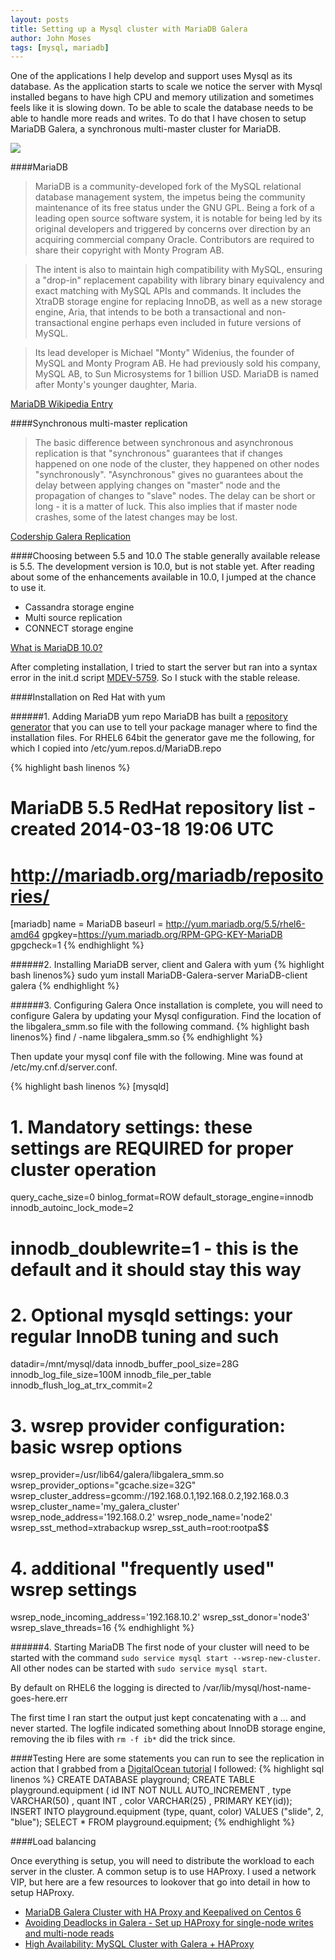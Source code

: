 ```yaml
---
layout: posts
title: Setting up a Mysql cluster with MariaDB Galera
author: John Moses
tags: [mysql, mariadb]
---
```


One of the applications I help develop and support uses Mysql as its database.  As the application starts to scale we notice the server with Mysql installed begans to have high CPU and memory utilization and sometimes feels like it is slowing down.  To be able to scale the database needs to be able to handle more reads and writes.  To do that I have chosen to setup MariaDB Galera, a synchronous multi-master cluster for MariaDB.

<img src="//i.imgur.com/paXaVaK.gif">

####MariaDB
>MariaDB is a community-developed fork of the MySQL relational database management system, the impetus being the community maintenance of its free status under the GNU GPL. Being a fork of a leading open source software system, it is notable for being led by its original developers and triggered by concerns over direction by an acquiring commercial company Oracle. Contributors are required to share their copyright with Monty Program AB.

>The intent is also to maintain high compatibility with MySQL, ensuring a "drop-in" replacement capability with library binary equivalency and exact matching with MySQL APIs and commands. It includes the XtraDB storage engine for replacing InnoDB, as well as a new storage engine, Aria, that intends to be both a transactional and non-transactional engine perhaps even included in future versions of MySQL.

>Its lead developer is Michael "Monty" Widenius, the founder of MySQL and Monty Program AB. He had previously sold his company, MySQL AB, to Sun Microsystems for 1 billion USD. MariaDB is named after Monty's younger daughter, Maria.

[MariaDB Wikipedia Entry](http://en.wikipedia.org/wiki/MariaDB)

####Synchronous multi-master replication
> The basic difference between synchronous and asynchronous replication is that "synchronous" guarantees that if changes happened on one node of the cluster, they happened on other nodes "synchronously". "Asynchronous" gives no guarantees about the delay between applying changes on "master" node and the propagation of changes to "slave" nodes. The delay can be short or long - it is a matter of luck. This also implies that if master node crashes, some of the latest changes may be lost.

[Codership Galera Replication](http://codership.com/products/galera_replication)

####Choosing between 5.5 and 10.0
The stable generally available release is 5.5.  The development version is 10.0, but is not stable yet.  After reading about some of the enhancements available in 10.0, I jumped at the chance to use it.  

*  Cassandra storage engine
*  Multi source replication
*  CONNECT storage engine

[What is MariaDB 10.0?](https://mariadb.com/kb/en/what-is-mariadb-100/)

After completing installation, I tried to start the server but ran into a syntax error in the init.d script [MDEV-5759](https://mariadb.atlassian.net/browse/MDEV-5759).  So I stuck with the stable release.

####Installation on Red Hat with yum

######1. Adding MariaDB yum repo
MariaDB has built a [repository generator](https://downloads.mariadb.org/mariadb/repositories/#mirror=osuosl) that you can use to tell your package manager where to find the installation files.  For RHEL6 64bit the generator gave me the following, for which I copied into /etc/yum.repos.d/MariaDB.repo

{% highlight bash linenos %}
# MariaDB 5.5 RedHat repository list - created 2014-03-18 19:06 UTC
# http://mariadb.org/mariadb/repositories/
[mariadb]
name = MariaDB
baseurl = http://yum.mariadb.org/5.5/rhel6-amd64
gpgkey=https://yum.mariadb.org/RPM-GPG-KEY-MariaDB
gpgcheck=1
{% endhighlight %}

######2. Installing MariaDB server, client and Galera with yum
{% highlight bash linenos%} sudo yum install MariaDB-Galera-server MariaDB-client galera {% endhighlight %}

######3. Configuring Galera
Once installation is complete, you will need to configure Galera by updating your Mysql configuration.  Find the location of the libgalera_smm.so file with the following command.
{% highlight bash linenos%} find / -name libgalera_smm.so {% endhighlight %}

Then update your mysql conf file with the following. Mine was found at /etc/my.cnf.d/server.conf.

{% highlight bash linenos %}
[mysqld]
# 1. Mandatory settings: these settings are REQUIRED for proper cluster operation
query_cache_size=0
binlog_format=ROW
default_storage_engine=innodb
innodb_autoinc_lock_mode=2
# innodb_doublewrite=1 - this is the default and it should stay this way

# 2. Optional mysqld settings: your regular InnoDB tuning and such
datadir=/mnt/mysql/data
innodb_buffer_pool_size=28G
innodb_log_file_size=100M
innodb_file_per_table
innodb_flush_log_at_trx_commit=2

# 3. wsrep provider configuration: basic wsrep options
wsrep_provider=/usr/lib64/galera/libgalera_smm.so
wsrep_provider_options="gcache.size=32G"
wsrep_cluster_address=gcomm://192.168.0.1,192.168.0.2,192.168.0.3
wsrep_cluster_name='my_galera_cluster'
wsrep_node_address='192.168.0.2'
wsrep_node_name='node2'
wsrep_sst_method=xtrabackup
wsrep_sst_auth=root:rootpa$$

# 4. additional "frequently used" wsrep settings
wsrep_node_incoming_address='192.168.10.2'
wsrep_sst_donor='node3'
wsrep_slave_threads=16
{% endhighlight %}

######4. Starting MariaDB
The first node of your cluster will need to be started with the command `sudo service mysql start --wsrep-new-cluster`.
All other nodes can be started with `sudo service mysql start`.

By default on RHEL6 the logging is directed to /var/lib/mysql/host-name-goes-here.err

The first time I ran start the output just kept concatenating with a ... and never started.  The logfile indicated something about InnoDB storage engine, removing the ib files with `rm -f ib*` did the trick since.

####Testing
Here are some statements you can run to see the replication in action that I grabbed from a [DigitalOcean tutorial](https://www.digitalocean.com/community/articles/how-to-configure-a-galera-cluster-with-mariadb-on-ubuntu-12-04-servers) I followed:
{% highlight sql linenos %}
CREATE DATABASE playground;
CREATE TABLE playground.equipment ( 
    id INT NOT NULL AUTO_INCREMENT
  , type VARCHAR(50)
  , quant INT
  , color VARCHAR(25)
  , PRIMARY KEY(id));
INSERT INTO playground.equipment (type, quant, color)
  VALUES ("slide", 2, "blue");
SELECT * FROM playground.equipment;
{% endhighlight %}
 
####Load balancing

Once everything is setup, you will need to distribute the workload to each server in the cluster.  A common setup is to use HAProxy.  I used a network VIP, but here are a few resources to lookover that go into detail in how to setup HAProxy.

*  [MariaDB Galera Cluster with HA Proxy and Keepalived on Centos 6](http://www.thenoccave.com/2013/12/30/mariadb-galera-cluster-ha-proxy-keepalived-centos-6/)
*  [Avoiding Deadlocks in Galera - Set up HAProxy for single-node writes and multi-node reads](http://www.severalnines.com/blog/avoiding-deadlocks-galera-set-haproxy-single-node-writes-and-multi-node-reads)
*  [High Availability: MySQL Cluster with Galera + HAProxy](http://blog.secaserver.com/2012/02/high-availability-mysql-cluster-galera-haproxy/)